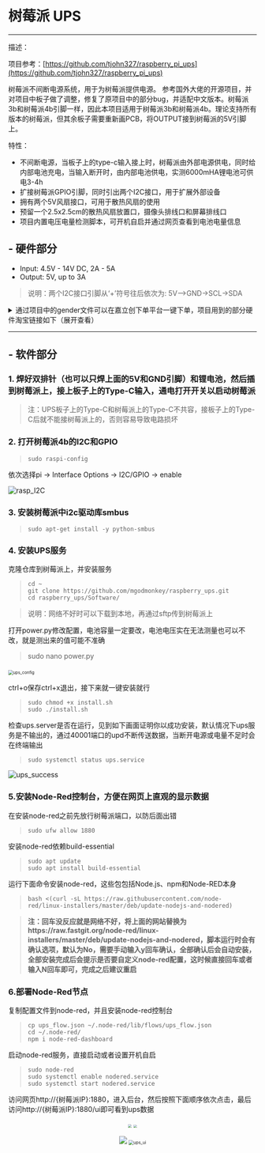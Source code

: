 # 树莓派 UPS

---

描述：

项目参考：[https://github.com/tjohn327/raspberry_pi_ups](https://github.com/tjohn327/raspberry_pi_ups)

  树莓派不间断电源系统，用于为树莓派提供电源。  参考国外大佬的开源项目，并对项目中板子做了调整，修复了原项目中的部分bug，并适配中文版本。树莓派3b和树莓派4b引脚一样，因此本项目适用于树莓派3b和树莓派4b。理论支持所有版本的树莓派，但其余板子需要重新画PCB，将OUTPUT接到树莓派的5V引脚上。

 特性：

- 不间断电源，当板子上的type-c输入接上时，树莓派由外部电源供电，同时给内部电池充电，当输入断开时，由内部电池供电，实测6000mHA锂电池可供电3-4h
- 扩接树莓派GPIO引脚，同时引出两个I2C接口，用于扩展外部设备
- 拥有两个5V风扇接口，可用于散热风扇的使用
- 预留一个2.5x2.5cm的散热风扇放置口，摄像头排线口和屏幕排线口
- 项目内置电压电量检测脚本，可开机自启并通过网页查看到电池电量信息

## - 硬件部分

* Input:  4.5V - 14V DC, 2A - 5A
* Output: 5V, up to 3A
<p></p>

> 说明：两个I2C接口引脚从‘+’符号往后依次为: 5V-->GND->SCL->SDA

<p></p>

<details> <summary>通过项目中的gender文件可以在嘉立创下单平台一键下单，项目用到的部分硬件淘宝链接如下（展开查看）</summary>
<p></p>

-【Type-C母座】[https://item.taobao.com/item.htm?spm=a1z09.2.0.0.14432e8dOjq5sL&id=620536500953&_u=52htfi0p1801](https://item.taobao.com/item.htm?spm=a1z09.2.0.0.14432e8dOjq5sL&id=620536500953&_u=52htfi0p1801)
<p></p>

-【拨动开关】[https://detail.tmall.com/item.htm?id=607540947052&spm=a1z0d.6639537/tb.1997196601.28.481a7484wjLJUf&skuId=4261603081609](https://detail.tmall.com/item.htm?id=607540947052&spm=a1z0d.6639537/tb.1997196601.28.481a7484wjLJUf&skuId=4261603081609)
<p></p>

【1.25mm插座】[https://detail.tmall.com/item.htm?id=626531190062&spm=a1z0d.6639537/tb.1997196601.4.481a7484wjLJUf&skuId=4438509520205](https://detail.tmall.com/item.htm?id=626531190062&spm=a1z0d.6639537/tb.1997196601.4.481a7484wjLJUf&skuId=4438509520205)
<p></p>

【1.25mm接线】[https://detail.tmall.com/item.htm?id=624732974819&spm=a1z0d.6639537/tb.1997196601.18.481a7484wjLJUf&sku_properties=1627207:14415883024](https://detail.tmall.com/item.htm?id=624732974819&spm=a1z0d.6639537/tb.1997196601.18.481a7484wjLJUf&sku_properties=1627207:14415883024)
<p></p>

【双排加长排针】[https://item.taobao.com/item.htm?spm=a1z09.2.0.0.2e4a2e8dPEDjnU&id=634945644359&_u=52htfi0p417e](https://item.taobao.com/item.htm?spm=a1z09.2.0.0.2e4a2e8dPEDjnU&id=634945644359&_u=52htfi0p417e)
<p></p>

> 说明：电源管理芯片[BQ25895](http://www.ti.com/product/BQ25895)和稳压芯片[TPS61236P](http://www.ti.com/product/TPS61236P)可以在立创商城买正品，成本50左右，也可以在淘宝买几块的散装（有不能用的风险），锂电池购买看自己需求，可以用18650也可以用电芯，只要是3.7V输出即可，总成本在80左右
</details>


---

## - 软件部分

### 1. 焊好双排针（也可以只焊上面的5V和GND引脚）和锂电池，然后插到树莓派上，接上板子上的Type-C输入，通电打开开关以启动树莓派


> 注：UPS板子上的Type-C和树莓派上的Type-C不共容，接板子上的Type-C后就不能接树莓派上的，否则容易导致电路损坏


### 2. 打开树莓派4b的I2C和GPIO

> ```shell
> sudo raspi-config
> ```

依次选择pi -> Interface Options -> I2C/GPIO -> enable

![rasp_I2C](.\Images\rasp_I2C.png)

### 3. 安装树莓派中i2c驱动库smbus

   > ```shell
   > sudo apt-get install -y python-smbus
   > ```

### 4.  安装UPS服务

   克隆仓库到树莓派上，并安装服务

   > ```shell
   > cd ~
   > git clone https://github.com/mgodmonkey/raspberry_ups.git
   > cd raspberry_ups/Software/
   > ```

  > 说明：网络不好时可以下载到本地，再通过sftp传到树莓派上

​      打开power.py修改配置，电池容量一定要改，电池电压实在无法测量也可以不改，就是测出来的值可能不准确

  > sudo nano power.py

​		<img src=".\Images\ups_config.png" alt="ups_config" style="zoom:60%;" />

ctrl+o保存ctrl+x退出，接下来就一键安装就行

  > ```shell
  > sudo chmod +x install.sh
  > sudo ./install.sh
  > ```

检查ups.server是否在运行，见到如下画面证明你以成功安装，默认情况下ups服务是不输出的，通过40001端口的upd不断传送数据，当断开电源或电量不足时会在终端输出

  > ```shell
  > sudo systemctl status ups.service
  > ```

![ups_success](.\Images\ups_success.png)

### 5.安装Node-Red控制台，方便在网页上直观的显示数据

在安装node-red之前先放行树莓派端口，以防后面出错

  > ```shell
  > sudo ufw allow 1880
  > ```

安装node-red依赖build-essential

> ```shell
> sudo apt update
> sudo apt install build-essential
> ```

运行下面命令安装node-red，这些包包括Node.js、npm和Node-RED本身

> ```shell
> bash <(curl -sL https://raw.githubusercontent.com/node-red/linux-installers/master/deb/update-nodejs-and-nodered)
> ```

> **注：回车没反应就是网络不好，将上面的网站替换为https://raw.fastgit.org/node-red/linux-installers/master/deb/update-nodejs-and-nodered，脚本运行时会有确认选项，默认为No，需要手动输入y回车确认，全部确认后会自动安装，全部安装完成后会提示是否要自定义node-red配置，这时候直接回车或者输入N回车即可，完成之后建议重启**

### 6.部署Node-Red节点

复制配置文件到node-red，并且安装node-red控制台

> ```shell
> cp ups_flow.json ~/.node-red/lib/flows/ups_flow.json
> cd ~/.node-red/
> npm i node-red-dashboard
> ```

启动node-red服务，直接启动或者设置开机自启

> ```shell
> sudo node-red
> sudo systemctl enable nodered.service
> sudo systemctl start nodered.service
> ```

访问网页http://{树莓派IP}:1880，进入后台，然后按照下面顺序依次点击，最后访问http://{树莓派IP}:1880/ui即可看到ups数据

<center class="half">
<img src=".\Images\ups_1.png" style="zoom:45%;"/>
<img src=".\Images\ups_2.png" style="zoom:40%;"/>
<p></p>
<img src=".\Images\ups_3.png" style="zoom:100%;"/>
<img src=".\Images\ups_ui.png" alt="ups_ui" style="zoom:60%;" />
</center>


